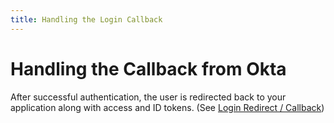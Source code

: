 ```yaml
---
title: Handling the Login Callback
---
```


# Handling the Callback from Okta

After successful authentication, the user is redirected back to your application along with access and ID tokens. (See [Login Redirect / Callback](login-redirect-callback))


<StackSelector snippet="handle-callback"/>

